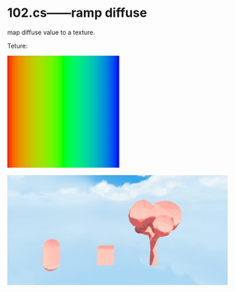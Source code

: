 # 102.cs——ramp diffuse

map diffuse value to a texture.

Teture:

![png](https://raw.githubusercontent.com/chenwanwan13/ShaderLabNote/master/102-RampDiffuse/RampTex.png)

![png](https://raw.githubusercontent.com/chenwanwan13/ShaderLabNote/master/Day01/101-hLambert/101.png)
